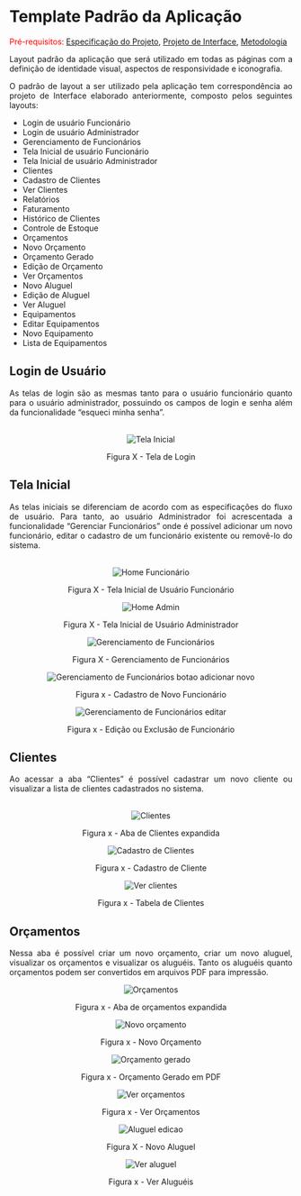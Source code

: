 # Template Padrão da Aplicação

<span style="color:red">Pré-requisitos: <a href="2-Especificação do Projeto.md"> Especificação do Projeto</a></span>, <a href="3-Projeto de Interface.md"> Projeto de Interface</a>, <a href="4-Metodologia.md"> Metodologia</a>

<div align = "justify">Layout padrão da aplicação que será utilizado em todas as páginas com a definição de identidade visual, aspectos de responsividade e iconografia.

O padrão de layout a ser utilizado pela aplicação tem correspondência ao projeto de Interface elaborado anteriormente, composto pelos seguintes layouts:

- Login de usuário Funcionário
- Login de usuário Administrador
- Gerenciamento de Funcionários
- Tela Inicial de usuário Funcionário
- Tela Inicial de usuário Administrador
- Clientes
- Cadastro de Clientes
- Ver Clientes
- Relatórios
- Faturamento
- Histórico de Clientes
- Controle de Estoque
- Orçamentos
- Novo Orçamento
- Orçamento Gerado
- Edição de Orçamento
- Ver Orçamentos
- Novo Aluguel
- Edição de Aluguel
- Ver Aluguel
- Equipamentos
- Editar Equipamentos
- Novo Equipamento
- Lista de Equipamentos </div>

## Login de Usuário
<div align = "justify">As telas de login são as mesmas tanto para o usuário funcionário quanto para o usuário administrador, possuindo os campos de login e senha além da funcionalidade “esqueci minha senha”.</div>
<br>

<div align = "center">

 ![Tela Inicial](https://github.com/ICEI-PUC-Minas-PMV-ADS/pmv-ads-2023-2-e2-proj-int-t2-alugueltch-ferramentas/assets/128100886/e494d9b8-0e48-4491-8960-c198df1b9d70)
 
 Figura X - Tela de Login </div>

 ## Tela Inicial
<div align = "justify">As telas iniciais se diferenciam de acordo com as especificações do fluxo de usuário. Para tanto, ao usuário Administrador foi acrescentada a funcionalidade “Gerenciar Funcionários” onde é possível adicionar um novo funcionário, editar o cadastro de um funcionário existente ou removê-lo do sistema.</div><br>

<div align = "center">

![Home Funcionário](https://github.com/ICEI-PUC-Minas-PMV-ADS/pmv-ads-2023-2-e2-proj-int-t2-alugueltch-ferramentas/assets/128100886/c88a2b0d-35fc-41b3-b217-4574ae959579)

Figura X - Tela Inicial de Usuário Funcionário



![Home Admin](https://github.com/ICEI-PUC-Minas-PMV-ADS/pmv-ads-2023-2-e2-proj-int-t2-alugueltch-ferramentas/assets/128100886/c18049c2-b607-4af5-be8c-bb9e4686f18a)

Figura X - Tela Inicial de Usuário Administrador


![Gerenciamento de Funcionários](https://github.com/ICEI-PUC-Minas-PMV-ADS/pmv-ads-2023-2-e2-proj-int-t2-alugueltch-ferramentas/assets/128100886/ba31d846-4b56-4cca-a51f-9a40b4d3661a)

Figura X - Gerenciamento de Funcionários


![Gerenciamento de Funcionários botao adicionar novo](https://github.com/ICEI-PUC-Minas-PMV-ADS/pmv-ads-2023-2-e2-proj-int-t2-alugueltch-ferramentas/assets/128100886/89661aa3-ac6d-4102-a349-de1d7cd2fc24)

Figura x - Cadastro de Novo Funcionário


![Gerenciamento de Funcionários editar](https://github.com/ICEI-PUC-Minas-PMV-ADS/pmv-ads-2023-2-e2-proj-int-t2-alugueltch-ferramentas/assets/128100886/4a30a9d5-bee5-4fcb-88b4-4baac31cf2c7)

Figura x - Edição ou Exclusão de Funcionário </div>

## Clientes
<div align = "justify">Ao acessar a aba “Clientes” é possível cadastrar um novo cliente ou visualizar a lista de clientes cadastrados no sistema.</div><br>

<div align = "center">

![Clientes](https://github.com/ICEI-PUC-Minas-PMV-ADS/pmv-ads-2023-2-e2-proj-int-t2-alugueltch-ferramentas/assets/128100886/6087f865-ab3e-463a-8f1b-d50ac27e917f)

Figura x - Aba de Clientes expandida


![Cadastro de Clientes](https://github.com/ICEI-PUC-Minas-PMV-ADS/pmv-ads-2023-2-e2-proj-int-t2-alugueltch-ferramentas/assets/128100886/88375a6c-a59b-4961-9386-af5abfe141fe)

Figura x - Cadastro de Cliente

![Ver clientes](https://github.com/ICEI-PUC-Minas-PMV-ADS/pmv-ads-2023-2-e2-proj-int-t2-alugueltch-ferramentas/assets/128100886/eeb177cf-6231-4fd4-b337-b67784357ba4)

Figura x - Tabela de Clientes</div>


## Orçamentos
<div align = "justify">Nessa aba é possível criar um novo orçamento, criar um novo aluguel, visualizar os orçamentos e visualizar os aluguéis. Tanto os aluguéis quanto orçamentos podem ser convertidos em arquivos PDF para impressão.</div>

<div align = "center">

![Orçamentos](https://github.com/ICEI-PUC-Minas-PMV-ADS/pmv-ads-2023-2-e2-proj-int-t2-alugueltch-ferramentas/assets/128100886/1069b1cc-265f-4cde-a8b5-a37e0fbdf4d2)

Figura x - Aba de orçamentos expandida



![Novo orçamento](https://github.com/ICEI-PUC-Minas-PMV-ADS/pmv-ads-2023-2-e2-proj-int-t2-alugueltch-ferramentas/assets/128100886/d927da9a-2fb6-42f8-990f-367efcb5f727)

Figura x - Novo Orçamento


![Orçamento gerado](https://github.com/ICEI-PUC-Minas-PMV-ADS/pmv-ads-2023-2-e2-proj-int-t2-alugueltch-ferramentas/assets/128100886/dcfbf561-dcac-4446-998c-0f826f9ed1bb)

Figura x - Orçamento Gerado em PDF


![Ver orçamentos](https://github.com/ICEI-PUC-Minas-PMV-ADS/pmv-ads-2023-2-e2-proj-int-t2-alugueltch-ferramentas/assets/128100886/5711aeb7-0ba5-4c3a-84ea-183072a31c2e)

Figura x - Ver Orçamentos


![Aluguel edicao](https://github.com/ICEI-PUC-Minas-PMV-ADS/pmv-ads-2023-2-e2-proj-int-t2-alugueltch-ferramentas/assets/128100886/35ea4fd7-3347-475a-9160-5485e7d4f3e2)

Figura X - Novo Aluguel

![Ver aluguel](https://github.com/ICEI-PUC-Minas-PMV-ADS/pmv-ads-2023-2-e2-proj-int-t2-alugueltch-ferramentas/assets/128100886/5ef6a0fd-99c1-4e12-9bf0-adf9b9aaaf0f)

Figura x - Ver Aluguéis </div>
